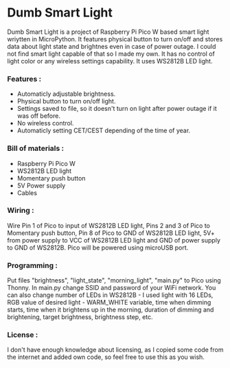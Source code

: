 # Dumb Smart Light

Dumb Smart Light is a project of Raspberry Pi Pico W based smart light wriytten in MicroPython. It features physical button to turn on/off and stores data about light state and brightnes even in case of power outage. I could not find smart light capable of that so I made my own. It has no control of light color or any wireless settings capability. It uses WS2812B LED light.

### Features :

  - Automaticly adjustable brightness. 
  - Physical button to turn on/off light.
  - Settings saved to file, so it doesn't turn on light after power outage if it was off before.
  - No wireless control.
  - Automaticly setting CET/CEST depending of the time of year.

 
### Bill of materials :

  - Raspberry Pi Pico W
  - WS2812B LED light
  - Momentary push button
  - 5V Power supply
  - Cables
  
  
### Wiring :

Wire Pin 1 of Pico to input of WS2812B LED light, Pins 2 and 3 of Pico to Momentary push button, Pin 8 of Pico to GND of WS2812B LED light, 5V+ from power supply to VCC of WS2812B LED light and GND of power supply to GND of WS2812B. Pico will be powered using microUSB port.

### Programming :

Put files "brightness", "light_state", "morning_light", "main.py" to Pico using Thonny. In main.py change SSID and password of your WiFi network. You can also change number of LEDs in WS2812B - I used light with 16 LEDs, RGB value of desired light - WARM_WHITE variable, time when dimming starts, time when it brightens up in the morning, duration of dimming and brightening, target brightness, brightness step, etc.


### License :

I don't have enough knowledge about licensing, as I copied some code from the internet and added own code, so feel free to use this as you wish.
